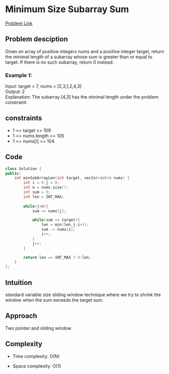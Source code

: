 # Minimum Size Subarray Sum
[Problem Link](https://leetcode.com/problems/minimum-size-subarray-sum/)

## Problem desciption 

Given an array of positive integers nums and a positive integer target, return the minimal length of a 
subarray
 whose sum is greater than or equal to target. If there is no such subarray, return 0 instead.

### Example 1:

Input: target = 7, nums = [2,3,1,2,4,3]<br>
Output: 2<br>
Explanation: The subarray [4,3] has the minimal length under the problem constraint.<br>

## constraints
* 1 <= target <= 109
* 1 <= nums.length <= 105
* 1 <= nums[i] <= 104

## Code
```cpp
class Solution {
public:
    int minSubArrayLen(int target, vector<int>& nums) {
        int i = 0,j = 0;
        int n = nums.size();
        int sum = 0;
        int len = INT_MAX;
        
        while(j<n){
            sum += nums[j];

            while(sum >= target){
                len = min(len,j-i+1);
                sum -= nums[i];
                i++;
            }
            j++;
        }

        return len == INT_MAX ? 0:len;
    }
};

```

## Intuition
standard variable size sliding window technique where we try to shrink the window when the sum exceeds the target sum.

## Approach
Two pointer and sliding window

## Complexity
- Time complexity:
 O(N)

- Space complexity: O(1)
